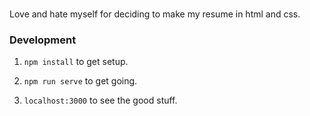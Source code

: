 ###

Love and hate myself for deciding to make my resume in html and css.

### Development

1. `npm install` to get setup.

2. `npm run serve` to get going.

3. `localhost:3000` to see the good stuff.
